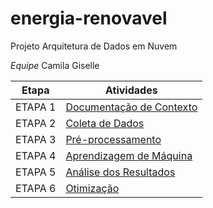 # energia-renovavel
Projeto Arquitetura de Dados em Nuvem

*Equipe*
Camila
Giselle

| Etapa         | Atividades |
|  :----:   | ----------- |
| ETAPA 1        |[Documentação de Contexto](Etapa%201%20-%20Previsão%20de%20Energia%20renovável.pdf) |
| ETAPA 2        |[Coleta de Dados]() |
| ETAPA 3        |[Pré-processamento]() |
| ETAPA 4        |[Aprendizagem de Máquina]()|
| ETAPA 5        |[Análise dos Resultados]() |
| ETAPA 6        |[Otimização]() |


